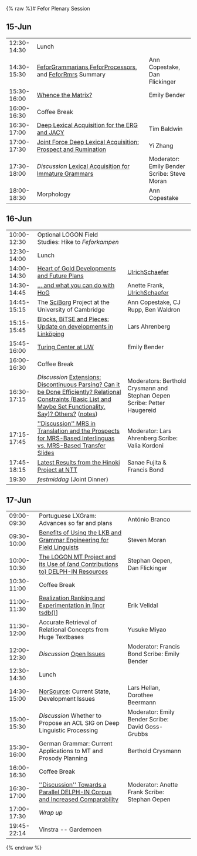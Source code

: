 {% raw %}# Fefor Plenary Session

## 15-Jun

|             |                                                                                                                                      |                                             |
|-------------|--------------------------------------------------------------------------------------------------------------------------------------|---------------------------------------------|
| 12:30-14:30 | Lunch                                                                                                                                |                                             |
| 14:30-15:30 | [FeforGrammarians](../FeforGrammarians),[FeforProcessors](../FeforProcessors), and [FeforRmrs](../FeforRmrs) Summary                          | Ann Copestake, Dan Flickinger               |
| 15:30-16:00 | [Whence the Matrix?](http://faculty.washingotn.edu/ebender/Whence_the_Matrix.pdf)                                                    | Emily Bender                                |
| 16:00-16:30 | Coffee Break                                                                                                                         |                                             |
| 16:30-17:00 | [Deep Lexical Acquisition for the ERG and JACY](http://www.csse.unimelb.edu.au/~tim/pubs/delpin2006-ohp.pdf)                         | Tim Baldwin                                 |
| 17:00-17:30 | [Joint Force Deep Lexical Acquisition: Prospect and Rumination](http://www.coli.uni-saarland.de/~yzhang/files/zhang-delphin2006.pdf) | Yi Zhang                                    |
| 17:30-18:00 | *Discussion* [Lexical Acquisition for Immature Grammars](../FeforPlenum_LexicalAcquisitionImmatureGrammars)                             | Moderator: Emily Bender Scribe: Steve Moran |
| 18:00-18:30 | Morphology                                                                                                                           | Ann Copestake                               |

## 16-Jun

|             |                                                                                                                                                                                                                                                   |                                                                          |
|-------------|---------------------------------------------------------------------------------------------------------------------------------------------------------------------------------------------------------------------------------------------------|--------------------------------------------------------------------------|
| 10:00-12:30 | Optional LOGON Field Studies: Hike to *Feforkampen*                                                                                                                                                                                               |                                                                          |
| 12:30-14:00 | Lunch                                                                                                                                                                                                                                             |                                                                          |
| 14:00-14:30 | [Heart of Gold Developments and Future Plans](http://www.dfki.de/~uschaefer/delph-in/heartofgold-update-fefor.pdf)                                                                                                                                | [UlrichSchaefer](../UlrichSchaefer)                                         |
| 14:30-14:45 | [... and what you can do with HoG](http://www.dfki.de/~frank/fefor_hog_wycd.ppt)                                                                                                                                                                  | Anette Frank, [UlrichSchaefer](../UlrichSchaefer)                           |
| 14:45-15:15 | The [SciBorg](/SciBorg) Project at the University of Cambridge                                                                                                                                                                                    | Ann Copestake, CJ Rupp, Ben Waldron                                      |
| 15:15-15:45 | [Blocks, BiTSE and Pieces: Update on developments in Linköping](http://www.ida.liu.se/~lah/delphin/Fefor-Lkpg.pdf)                                                                                                                                | Lars Ahrenberg                                                           |
| 15:45-16:00 | [Turing Center at UW](http://faculty.washington.edu/ebender/Fefor_Turing_Center.pdf)                                                                                                                                                              | Emily Bender                                                             |
| 16:00-16:30 | Coffee Break                                                                                                                                                                                                                                      |                                                                          |
| 16:30-17:15 | *Discussion* [Extensions: Discontinuous Parsing? Can it be Done Efficiently? Relational Constraints (Basic List and Maybe Set Functionality, Say)? Others?](../FeforPlenum_Formalism) ([notes](../FeforPlenum_Formalism)) | Moderators: Berthold Crysmann and Stephan Oepen Scribe: Petter Haugereid |
| 17:15-17:45 | [''Discussion'' MRS in Translation and the Prospects for MRS-Based Interlinguas vs. MRS-Based Transfer](../FeforMRSinTranslation) [Slides](http://www.ida.liu.se/~lah/delphin/Fefor-MrsInTransl.pdf)                                                 | Moderator: Lars Ahrenberg Scribe: Valia Kordoni                          |
| 17:45-18:15 | [Latest Results from the Hinoki Project at NTT](http://www.kecl.ntt.co.jp/icl/mtg/members/sanae/pubs/hinoki-lexeed-status2006.pdf)                                                                                                                | Sanae Fujita & Francis Bond                                              |
| 19:30       | *festmiddag* (Joint Dinner)                                                                                                                                                                                                                       |                                                                          |

## 17-Jun

|             |                                                                                                                                                    |                                                   |     |
|-------------|----------------------------------------------------------------------------------------------------------------------------------------------------|---------------------------------------------------|-----|
| 09:00-09:30 | Portuguese LXGram: Advances so far and plans                                                                                                       | António Branco                                    |     |
| 09:30-10:00 | [Benefits of Using the LKB and Grammar Engineering for Field Linguists](http://staff.washington.edu/stiv/presentations/Moran-Fefor-06.pdf)         | Steven Moran                                      |     |
| 10:00-10:30 | [The LOGON MT Project and its Use of (and Contributions to) DELPH-IN Resources](http://share.emmtee.net/pub/bscw.cgi/d58795/delphin.17-jun-06.pdf) | Stephan Oepen, Dan Flickinger                     |     |
| 10:30-11:00 | Coffee Break                                                                                                                                       |                                                   |     |
| 11:00-11:30 | [Realization Ranking and Experimentation in \[incr tsdb()](http://folk.uio.no/erikve/pubs/delphin06-slides.pdf)\]                                  | Erik Velldal                                      |     |
| 11:30-12:00 | Accurate Retrieval of Relational Concepts from Huge Textbases                                                                                      | Yusuke Miyao                                      |     |
| 12:00-12:30 | *Discussion* [Open Issues](../FeforOpenIssues)                                                                                                        | Moderator: Francis Bond Scribe: Emily Bender      |     |
| 12:30-14:30 | Lunch                                                                                                                                              |                                                   |     |
| 14:30-15:00 | [NorSource](/NorSource): Current State, Development Issues                                                                                         | Lars Hellan, Dorothee Beermann                    |     |
| 15:00-15:30 | *Discussion* Whether to Propose an ACL SIG on Deep Linguistic Processing                                                                           | Moderator: Emily Bender Scribe: David Goss-Grubbs |     |
| 15:30-16:00 | German Grammar: Current Applications to MT and Prosody Planning                                                                                    | Berthold Crysmann                                 |     |
| 16:00-16:30 | Coffee Break                                                                                                                                       |                                                   |     |
| 16:30-17:00 | [''Discussion'' Towards a Parallel DELPH-IN Corpus and Increased Comparability](http://www.dfki.de/~frank/fefor_par_corp.ppt)                      | Moderator: Anette Frank Scribe: Stephan Oepen     |     |
| 17:00-17:30 | *Wrap up*                                                                                                                                          |                                                   |     |
| 19:45-22:14 | Vinstra -- Gardemoen                                                                                                                               |                                                   |     |
<update date omitted for speed>{% endraw %}